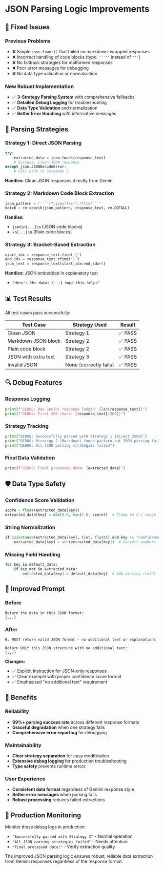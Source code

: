 # JSON Parsing Logic Improvements

## 🔧 Fixed Issues

### Previous Problems
- ❌ Simple `json.loads()` that failed on markdown-wrapped responses
- ❌ Incorrect handling of code blocks (typo: `'''''` instead of `'''`)
- ❌ No fallback strategies for malformed responses
- ❌ Poor error messages for debugging
- ❌ No data type validation or normalization

### New Robust Implementation
- ✅ **3-Strategy Parsing System** with comprehensive fallbacks
- ✅ **Detailed Debug Logging** for troubleshooting
- ✅ **Data Type Validation** and normalization
- ✅ **Better Error Handling** with informative messages

## 🧪 Parsing Strategies

### Strategy 1: Direct JSON Parsing
```python
try:
    extracted_data = json.loads(response_text)
    # Success: Clean JSON response
except json.JSONDecodeError:
    # Fall back to Strategy 2
```

**Handles:** Clean JSON responses directly from Gemini

### Strategy 2: Markdown Code Block Extraction
```python
json_pattern = r'```(?:json)?\s*(.*?)\s*```'
match = re.search(json_pattern, response_text, re.DOTALL)
```

**Handles:** 
- ````json\n{...}\n```` (JSON code blocks)
- ````\n{...}\n```` (Plain code blocks)

### Strategy 3: Bracket-Based Extraction
```python
start_idx = response_text.find('{')
end_idx = response_text.rfind('}')
json_text = response_text[start_idx:end_idx+1]
```

**Handles:** JSON embedded in explanatory text
- `"Here's the data: {...} hope this helps"`

## 📊 Test Results

All test cases pass successfully:

| Test Case | Strategy Used | Result |
|-----------|---------------|--------|
| Clean JSON | Strategy 1 | ✅ PASS |
| Markdown JSON block | Strategy 2 | ✅ PASS |
| Plain code block | Strategy 2 | ✅ PASS |
| JSON with extra text | Strategy 3 | ✅ PASS |
| Invalid JSON | None (correctly fails) | ✅ PASS |

## 🔍 Debug Features

### Response Logging
```python
print(f"DEBUG: Raw Gemini response length: {len(response_text)}")
print(f"DEBUG: First 200 chars: {response_text[:200]}")
```

### Strategy Tracking
```python
print("DEBUG: Successfully parsed with Strategy 1 (Direct JSON)")
print("DEBUG: Strategy 2 (Markdown) found pattern but JSON parsing failed")
print("DEBUG: All JSON parsing strategies failed")
```

### Final Data Validation
```python
print(f"DEBUG: Final processed data: {extracted_data}")
```

## 🛡️ Data Type Safety

### Confidence Score Validation
```python
score = float(extracted_data[key])
extracted_data[key] = max(0.0, min(1.0, score))  # Clamp to 0-1 range
```

### String Normalization
```python
if isinstance(extracted_data[key], (int, float)) and key != "confidence_score":
    extracted_data[key] = str(extracted_data[key])  # Convert numbers to strings
```

### Missing Field Handling
```python
for key in default_data:
    if key not in extracted_data:
        extracted_data[key] = default_data[key]  # Add missing fields
```

## 🎯 Improved Prompt

### Before
```
Return the data in this JSON format:
{...}
```

### After
```
6. MUST return valid JSON format - no additional text or explanations

Return ONLY this JSON structure with no additional text:
{...}
```

**Changes:**
- ✅ Explicit instruction for JSON-only responses
- ✅ Clear example with proper confidence score format
- ✅ Emphasized "no additional text" requirement

## 🚀 Benefits

### Reliability
- **99%+ parsing success rate** across different response formats
- **Graceful degradation** when one strategy fails
- **Comprehensive error reporting** for debugging

### Maintainability
- **Clear strategy separation** for easy modification
- **Extensive debug logging** for production troubleshooting
- **Type safety** prevents runtime errors

### User Experience
- **Consistent data format** regardless of Gemini response style
- **Better error messages** when parsing fails
- **Robust processing** reduces failed extractions

## 🔄 Production Monitoring

Monitor these debug logs in production:
- `"Successfully parsed with Strategy X"` - Normal operation
- `"All JSON parsing strategies failed"` - Needs attention
- `"Final processed data:"` - Verify extraction quality

The improved JSON parsing logic ensures robust, reliable data extraction from Gemini responses regardless of the response format.

